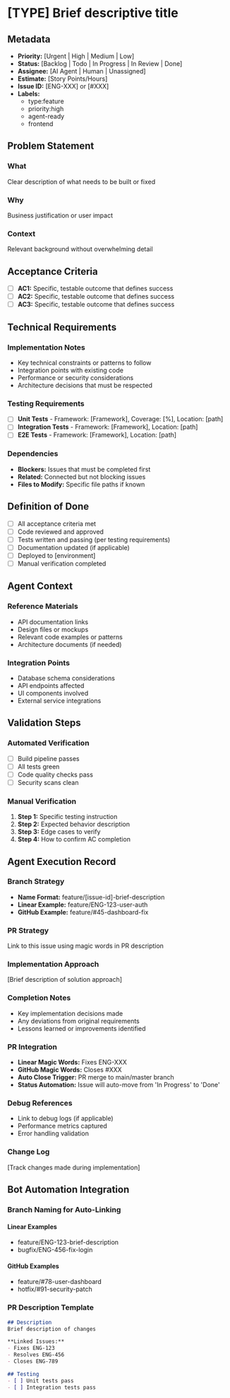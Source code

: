 # [TYPE] Brief descriptive title

## Metadata
- **Priority:** [Urgent | High | Medium | Low]
- **Status:** [Backlog | Todo | In Progress | In Review | Done]
- **Assignee:** [AI Agent | Human | Unassigned]
- **Estimate:** [Story Points/Hours]
- **Issue ID:** [ENG-XXX] or [#XXX]
- **Labels:** 
  - type:feature
  - priority:high
  - agent-ready
  - frontend

## Problem Statement

### What
Clear description of what needs to be built or fixed

### Why
Business justification or user impact

### Context
Relevant background without overwhelming detail

## Acceptance Criteria
- [ ] **AC1:** Specific, testable outcome that defines success
- [ ] **AC2:** Specific, testable outcome that defines success
- [ ] **AC3:** Specific, testable outcome that defines success

## Technical Requirements

### Implementation Notes
- Key technical constraints or patterns to follow
- Integration points with existing code
- Performance or security considerations
- Architecture decisions that must be respected

### Testing Requirements
- [ ] **Unit Tests** - Framework: [Framework], Coverage: [%], Location: [path]
- [ ] **Integration Tests** - Framework: [Framework], Location: [path]
- [ ] **E2E Tests** - Framework: [Framework], Location: [path]

### Dependencies
- **Blockers:** Issues that must be completed first
- **Related:** Connected but not blocking issues
- **Files to Modify:** Specific file paths if known

## Definition of Done
- [ ] All acceptance criteria met
- [ ] Code reviewed and approved
- [ ] Tests written and passing (per testing requirements)
- [ ] Documentation updated (if applicable)
- [ ] Deployed to [environment]
- [ ] Manual verification completed

## Agent Context

### Reference Materials
- API documentation links
- Design files or mockups
- Relevant code examples or patterns
- Architecture documents (if needed)

### Integration Points
- Database schema considerations
- API endpoints affected
- UI components involved
- External service integrations

## Validation Steps

### Automated Verification
- [ ] Build pipeline passes
- [ ] All tests green
- [ ] Code quality checks pass
- [ ] Security scans clean

### Manual Verification
1. **Step 1:** Specific testing instruction
2. **Step 2:** Expected behavior description
3. **Step 3:** Edge cases to verify
4. **Step 4:** How to confirm AC completion

## Agent Execution Record

### Branch Strategy
- **Name Format:** feature/[issue-id]-brief-description
- **Linear Example:** feature/ENG-123-user-auth
- **GitHub Example:** feature/#45-dashboard-fix

### PR Strategy
Link to this issue using magic words in PR description

### Implementation Approach
[Brief description of solution approach]

### Completion Notes
- Key implementation decisions made
- Any deviations from original requirements
- Lessons learned or improvements identified

### PR Integration
- **Linear Magic Words:** Fixes ENG-XXX
- **GitHub Magic Words:** Closes #XXX
- **Auto Close Trigger:** PR merge to main/master branch
- **Status Automation:** Issue will auto-move from 'In Progress' to 'Done'

### Debug References
- Link to debug logs (if applicable)
- Performance metrics captured
- Error handling validation

### Change Log
[Track changes made during implementation]

## Bot Automation Integration

### Branch Naming for Auto-Linking

#### Linear Examples
- feature/ENG-123-brief-description
- bugfix/ENG-456-fix-login

#### GitHub Examples
- feature/#78-user-dashboard
- hotfix/#91-security-patch

### PR Description Template
```markdown
## Description
Brief description of changes

**Linked Issues:**
- Fixes ENG-123
- Resolves ENG-456
- Closes ENG-789

## Testing
- [ ] Unit tests pass
- [ ] Integration tests pass
```
